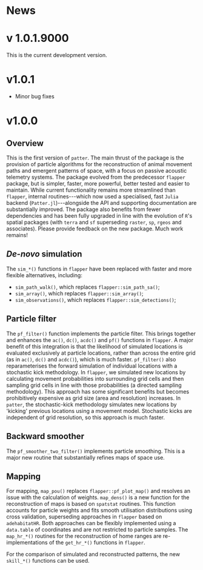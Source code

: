# News

# v 1.0.1.9000

This is the current development version.

# v1.0.1

* Minor bug fixes

# v1.0.0

## Overview 

This is the first version of `patter`. The main thrust of the package is the provision of particle algorithms for the reconstruction of animal movement paths and emergent patterns of space, with a focus on passive acoustic telemetry systems. The package evolved from the predecessor `flapper` package, but is simpler, faster, more powerful, better tested and easier to maintain. 
While current functionality remains more streamlined than `flapper`, internal routines---which now used a specialised, fast `Julia` backend (`Patter.jl`)---alongside the API and supporting documentation are substantially improved. The package also benefits from fewer dependencies and has been fully upgraded in line with the evolution of `R`'s spatial packages (with `terra` and `sf` superseding `raster`, `sp`, `rgeos` and associates). Please provide feedback on the new package. Much work remains!

## _De-novo_ simulation

The `sim_*()` functions in `flapper` have been replaced with faster and more flexible alternatives, including:

* `sim_path_walk()`, which replaces `flapper::sim_path_sa()`;
* `sim_array()`, which replaces `flapper::sim_array()`;
* `sim_observations()`, which replaces `flapper::sim_detections()`;

## Particle filter

The `pf_filter()` function implements the particle filter. This brings together and enhances the `ac()`, `dc()`, `acdc()` and `pf()` functions in `flapper`. A major benefit of this integration is that the likelihood of simulated locations is evaluated exclusively at particle locations, rather than across the entire grid (as in `ac()`, `dc()` and `acdc()`), which is much faster. `pf_filter()` also reparameterises the forward simulation of individual locations with a stochastic kick methodology. In `flapper`, we simulated new locations by calculating movement probabilities into surrounding grid cells and then sampling grid cells in line with those probabilities (a directed sampling methodology). This approach has some significant benefits but becomes prohibitively expensive as grid size (area and resolution) increases. In `patter`, the stochastic-kick methodology simulates new locations by 'kicking' previous locations using a movement model. Stochastic kicks are independent of grid resolution, so this approach is much faster.

## Backward smoother 

The `pf_smoother_two_filter()` implements particle smoothing. This is a major new routine that substantially refines maps of space use. 

## Mapping 

For mapping, `map_pou()` replaces `flapper::pf_plot_map()` and resolves an issue with the calculation of weights. `map_dens()` is a new function for the reconstruction of maps is based on `spatstat` routines. This function accounts for particle weights and fits smooth utilisation distributions using cross validation, superseding approaches in `flapper` based on `adehabitatHR`. Both approaches can be flexibly implemented using a `data.table` of coordinates and are not restricted to particle samples. The `map_hr_*()` routines for the reconstruction of home ranges are re-implementations of the `get_hr_*()` functions in `flapper`. 

For the comparison of simulated and reconstructed patterns, the new `skill_*()` functions can be used. 

